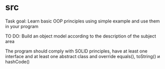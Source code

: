 # src
Task goal: Learn basic OOP principles using simple example and use them in your program

TO DO: Build an object model according to the description of the subject area

The program should comply with SOLID principles, have at least one interface and at least one abstract class and override equals(), toString() и hashCode()
